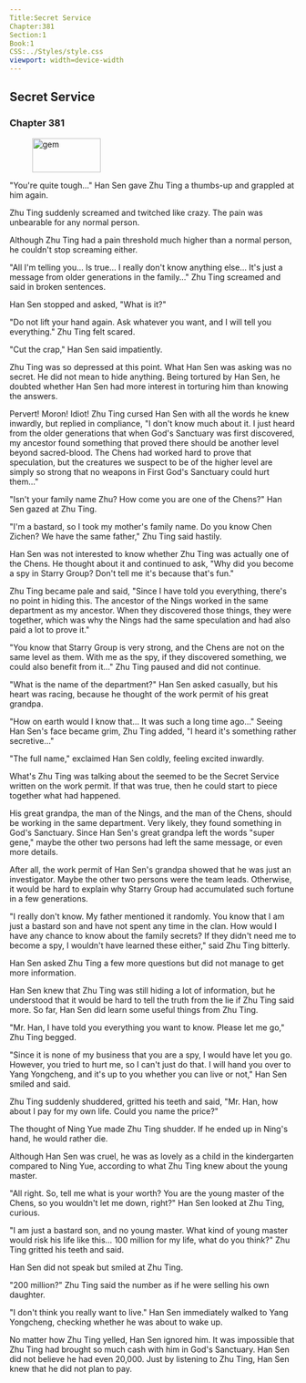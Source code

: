 ```yaml
---
Title:Secret Service 
Chapter:381 
Section:1 
Book:1 
CSS:../Styles/style.css 
viewport: width=device-width
---
```

  
## Secret Service
### Chapter 381
  
<figure>
	<img src="../Images/gem.gif" alt="gem" id="gem" width="120" height="60" />
</figure>
  

  
"You're quite tough…" Han Sen gave Zhu Ting a thumbs-up and grappled at him again.

Zhu Ting suddenly screamed and twitched like crazy. The pain was unbearable for any normal person.

Although Zhu Ting had a pain threshold much higher than a normal person, he couldn't stop screaming either.

"All I'm telling you… Is true… I really don't know anything else… It's just a message from older generations in the family…" Zhu Ting screamed and said in broken sentences.

Han Sen stopped and asked, "What is it?"

"Do not lift your hand again. Ask whatever you want, and I will tell you everything." Zhu Ting felt scared.

"Cut the crap," Han Sen said impatiently.

Zhu Ting was so depressed at this point. What Han Sen was asking was no secret. He did not mean to hide anything. Being tortured by Han Sen, he doubted whether Han Sen had more interest in torturing him than knowing the answers.

Pervert! Moron! Idiot! Zhu Ting cursed Han Sen with all the words he knew inwardly, but replied in compliance, "I don't know much about it. I just heard from the older generations that when God's Sanctuary was first discovered, my ancestor found something that proved there should be another level beyond sacred-blood. The Chens had worked hard to prove that speculation, but the creatures we suspect to be of the higher level are simply so strong that no weapons in First God's Sanctuary could hurt them…"

"Isn't your family name Zhu? How come you are one of the Chens?" Han Sen gazed at Zhu Ting.

"I'm a bastard, so I took my mother's family name. Do you know Chen Zichen? We have the same father," Zhu Ting said hastily.

Han Sen was not interested to know whether Zhu Ting was actually one of the Chens. He thought about it and continued to ask, "Why did you become a spy in Starry Group? Don't tell me it's because that's fun."

Zhu Ting became pale and said, "Since I have told you everything, there's no point in hiding this. The ancestor of the Nings worked in the same department as my ancestor. When they discovered those things, they were together, which was why the Nings had the same speculation and had also paid a lot to prove it."

"You know that Starry Group is very strong, and the Chens are not on the same level as them. With me as the spy, if they discovered something, we could also benefit from it…" Zhu Ting paused and did not continue.

"What is the name of the department?" Han Sen asked casually, but his heart was racing, because he thought of the work permit of his great grandpa.

"How on earth would I know that… It was such a long time ago…" Seeing Han Sen's face became grim, Zhu Ting added, "I heard it's something rather secretive…"

"The full name," exclaimed Han Sen coldly, feeling excited inwardly.

What's Zhu Ting was talking about the seemed to be the Secret Service written on the work permit. If that was true, then he could start to piece together what had happened.

His great grandpa, the man of the Nings, and the man of the Chens, should be working in the same department. Very likely, they found something in God's Sanctuary. Since Han Sen's great grandpa left the words "super gene," maybe the other two persons had left the same message, or even more details.

After all, the work permit of Han Sen's grandpa showed that he was just an investigator. Maybe the other two persons were the team leads. Otherwise, it would be hard to explain why Starry Group had accumulated such fortune in a few generations.

"I really don't know. My father mentioned it randomly. You know that I am just a bastard son and have not spent any time in the clan. How would I have any chance to know about the family secrets? If they didn't need me to become a spy, I wouldn't have learned these either," said Zhu Ting bitterly.

Han Sen asked Zhu Ting a few more questions but did not manage to get more information.

Han Sen knew that Zhu Ting was still hiding a lot of information, but he understood that it would be hard to tell the truth from the lie if Zhu Ting said more. So far, Han Sen did learn some useful things from Zhu Ting.

"Mr. Han, I have told you everything you want to know. Please let me go," Zhu Ting begged.

"Since it is none of my business that you are a spy, I would have let you go. However, you tried to hurt me, so I can't just do that. I will hand you over to Yang Yongcheng, and it's up to you whether you can live or not," Han Sen smiled and said.

Zhu Ting suddenly shuddered, gritted his teeth and said, "Mr. Han, how about I pay for my own life. Could you name the price?"

The thought of Ning Yue made Zhu Ting shudder. If he ended up in Ning's hand, he would rather die.

Although Han Sen was cruel, he was as lovely as a child in the kindergarten compared to Ning Yue, according to what Zhu Ting knew about the young master.

"All right. So, tell me what is your worth? You are the young master of the Chens, so you wouldn't let me down, right?" Han Sen looked at Zhu Ting, curious.

"I am just a bastard son, and no young master. What kind of young master would risk his life like this… 100 million for my life, what do you think?" Zhu Ting gritted his teeth and said.

Han Sen did not speak but smiled at Zhu Ting.

"200 million?" Zhu Ting said the number as if he were selling his own daughter.

"I don't think you really want to live." Han Sen immediately walked to Yang Yongcheng, checking whether he was about to wake up.

No matter how Zhu Ting yelled, Han Sen ignored him. It was impossible that Zhu Ting had brought so much cash with him in God's Sanctuary. Han Sen did not believe he had even 20,000. Just by listening to Zhu Ting, Han Sen knew that he did not plan to pay.